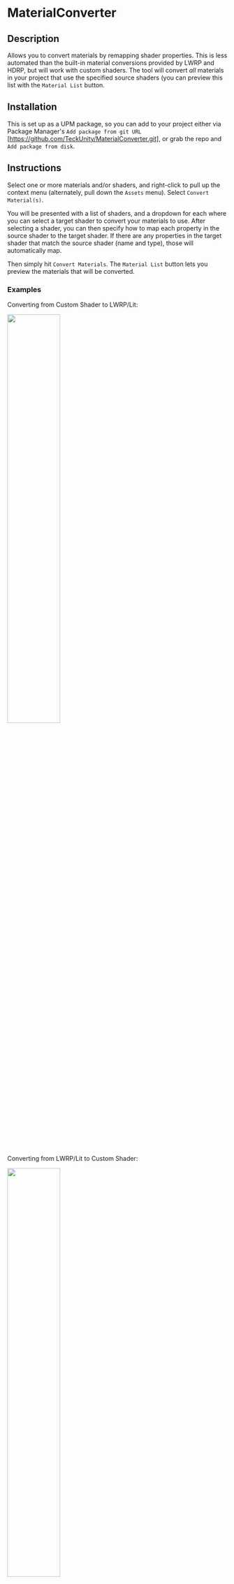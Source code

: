 # MaterialConverter
## Description
Allows you to convert materials by remapping shader properties.
This is less automated than the built-in material conversions provided by LWRP and HDRP, but will work with custom shaders.
The tool will convert *all* materials in your project that use the specified source shaders (you can preview this list with the `Material List` button.

## Installation
This is set up as a UPM package, so you can add to your project either via Package Manager's `Add package from git URL` [https://github.com/TeckUnity/MaterialConverter.git], or grab the repo and `Add package from disk`.

## Instructions
Select one or more materials and/or shaders, and right-click to pull up the context menu (alternately, pull down the `Assets` menu). Select `Convert Material(s)`.

You will be presented with a list of shaders, and a dropdown for each where you can select a target shader to convert your materials to use. After selecting a shader, you can then specify how to map each property in the source shader to the target shader. If there are any properties in the target shader that match the source shader (name and type), those will automatically map.

Then simply hit `Convert Materials`. The `Material List` button lets you preview the materials that will be converted.

### Examples
Converting from Custom Shader to LWRP/Lit:

<img src="https://i.imgur.com/oGBFBq7.gif" width="49%" />

Converting from LWRP/Lit to Custom Shader:

<img src="https://i.imgur.com/wASx57X.gif" width="49%" />
